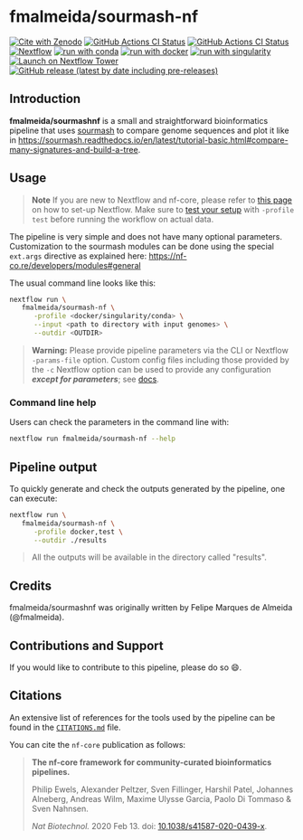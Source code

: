 # fmalmeida/sourmash-nf

[![Cite with Zenodo](http://img.shields.io/badge/DOI-10.5281/zenodo.8031853-1073c8)](https://doi.org/10.5281/zenodo.8031853)
[![GitHub Actions CI Status](https://github.com/fmalmeida/sourmash-nf/workflows/docker-ci/badge.svg)](https://github.com/fmalmeida/sourmash-nf/actions?query=workflow%3A%22docker-ci%22)
[![GitHub Actions CI Status](https://github.com/fmalmeida/sourmash-nf/workflows/singularity-ci/badge.svg)](https://github.com/fmalmeida/sourmash-nf/actions?query=workflow%3A%22singularity-ci%22)
[![Nextflow](https://img.shields.io/badge/nextflow%20DSL2-%E2%89%A522.10.1-23aa62.svg)](https://www.nextflow.io/)
[![run with conda](http://img.shields.io/badge/run%20with-conda-3EB049?labelColor=000000&logo=anaconda)](https://docs.conda.io/en/latest/)
[![run with docker](https://img.shields.io/badge/run%20with-docker-0db7ed?labelColor=000000&logo=docker)](https://www.docker.com/)
[![run with singularity](https://img.shields.io/badge/run%20with-singularity-1d355c.svg?labelColor=000000)](https://sylabs.io/docs/)
[![Launch on Nextflow Tower](https://img.shields.io/badge/Launch%20%F0%9F%9A%80-Nextflow%20Tower-%234256e7)](https://tower.nf/launch?pipeline=https://github.com/fmalmeida/sourmash-nf)
[![GitHub release (latest by date including pre-releases)](https://img.shields.io/github/v/release/fmalmeida/sourmash-nf?include_prereleases&label=Latest%20release)](https://github.com/fmalmeida/sourmash-nf/releases)
## Introduction

**fmalmeida/sourmashnf** is a small and straightforward bioinformatics pipeline that uses [sourmash](https://sourmash.readthedocs.io/en/latest/) to compare genome sequences and plot it like in https://sourmash.readthedocs.io/en/latest/tutorial-basic.html#compare-many-signatures-and-build-a-tree.

## Usage

> **Note**
> If you are new to Nextflow and nf-core, please refer to [this page](https://nf-co.re/docs/usage/installation) on how
> to set-up Nextflow. Make sure to [test your setup](https://nf-co.re/docs/usage/introduction#how-to-run-a-pipeline)
> with `-profile test` before running the workflow on actual data.

The pipeline is very simple and does not have many optional parameters. Customization to the sourmash modules can be done using the special `ext.args` directive as explained here: https://nf-co.re/developers/modules#general

The usual command line looks like this:

```bash
nextflow run \
   fmalmeida/sourmash-nf \
      -profile <docker/singularity/conda> \
      --input <path to directory with input genomes> \
      --outdir <OUTDIR>
```

> **Warning:**
> Please provide pipeline parameters via the CLI or Nextflow `-params-file` option. Custom config files including those
> provided by the `-c` Nextflow option can be used to provide any configuration _**except for parameters**_;
> see [docs](https://nf-co.re/usage/configuration#custom-configuration-files).

### Command line help

Users can check the parameters in the command line with:

```bash
nextflow run fmalmeida/sourmash-nf --help
```

## Pipeline output

To quickly generate and check the outputs generated by the pipeline, one can execute:

```bash
nextflow run \
   fmalmeida/sourmash-nf \
      -profile docker,test \
      --outdir ./results
```

> All the outputs will be available in the directory called "results".

## Credits

fmalmeida/sourmashnf was originally written by Felipe Marques de Almeida (@fmalmeida).

## Contributions and Support

If you would like to contribute to this pipeline, please do so :smile:.

## Citations

<!-- TODO nf-core: Add citation for pipeline after first release. Uncomment lines below and update Zenodo doi and badge at the top of this file. -->
<!-- If you use  fmalmeida/sourmashnf for your analysis, please cite it using the following doi: [10.5281/zenodo.XXXXXX](https://doi.org/10.5281/zenodo.XXXXXX) -->

<!-- TODO nf-core: Add bibliography of tools and data used in your pipeline -->

An extensive list of references for the tools used by the pipeline can be found in the [`CITATIONS.md`](CITATIONS.md) file.

You can cite the `nf-core` publication as follows:

> **The nf-core framework for community-curated bioinformatics pipelines.**
>
> Philip Ewels, Alexander Peltzer, Sven Fillinger, Harshil Patel, Johannes Alneberg, Andreas Wilm, Maxime Ulysse Garcia, Paolo Di Tommaso & Sven Nahnsen.
>
> _Nat Biotechnol._ 2020 Feb 13. doi: [10.1038/s41587-020-0439-x](https://dx.doi.org/10.1038/s41587-020-0439-x).
